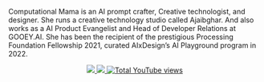 Computational Mama is an AI prompt crafter, Creative technologist, and designer. She runs a creative technology studio called Ajaibghar. And also works as a AI Product Evangelist and Head of Developer Relations at GOOEY.AI. She has been the recipient of the prestigious Processing Foundation Fellowship 2021, curated AIxDesign’s AI Playground program in 2022.

<div align="center">
      <a
        href="https://x.com/computatnlmama" target="_blank">
        <img src="https://img.shields.io/badge/X/Twitter-000000?style=for-the-badge&logo=x&logoColor=white" />
    </a>
      <a 
        href="https://www.youtube.com/c/computationalmama" target="_blank">
        <img src="https://img.shields.io/badge/Instagram-E4405F?style=for-the-badge&logo=instagram&logoColor=white"/>
      </a> 
      <a 
        href="https://www.youtube.com/c/computationalmama" target="_blank">
        <img alt="Total YouTube views" title="Total Views" src="https://img.shields.io/youtube/channel/views/UCLoEp43AXh76ly58-bTssJA?color=%23E05D44&label=Total%20Views&logo=youtube&style=for-the-badge&labelColor=CE4630"/></a> 
</div>
